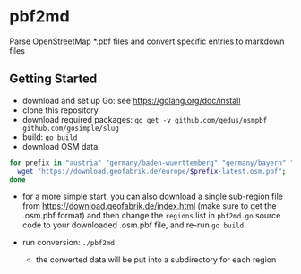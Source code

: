 # pbf2md

Parse OpenStreetMap *.pbf files and convert specific entries to markdown files

## Getting Started
* download and set up Go: see https://golang.org/doc/install
* clone this repository
* download required packages: `go get -v github.com/qedus/osmpbf github.com/gosimple/slug`
* build: `go build`
* download OSM data:
```bash
for prefix in "austria" "germany/baden-wuerttemberg" "germany/bayern" "germany/brandenburg" "germany/bremen" "germany/hamburg" "germany/hessen" "germany/mecklenburg-vorpommern" "germany/niedersachsen" "germany/nordrhein-westfalen" "germany/rheinland-pfalz" "germany/saarland" "germany/sachsen-anhalt" "germany/sachsen" "germany/schleswig-holstein" "switzerland" "germany/thueringen"; do
  wget "https://download.geofabrik.de/europe/$prefix-latest.osm.pbf";
done
```
* for a more simple start, you can also download a single sub-region file from https://download.geofabrik.de/index.html (make sure to get the .osm.pbf format) and then change the `regions` list in `pbf2md.go` source code to your downloaded .osm.pbf file, and re-run `go build`.

* run conversion: `./pbf2md`
  * the converted data will be put into a subdirectory for each region
